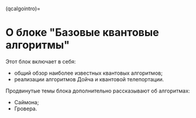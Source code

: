 (qcalgointro)=

# О блоке "Базовые квантовые алгоритмы"

Этот блок включает в себя:

- общий обзор наиболее известных квантовых алгоритмов;
- реализации алгоритмов Дойча и квантовой телепортации.

Продвинутые темы блока дополнительно рассказывают об алгоритмах:

- Саймона;
- Гровера.
